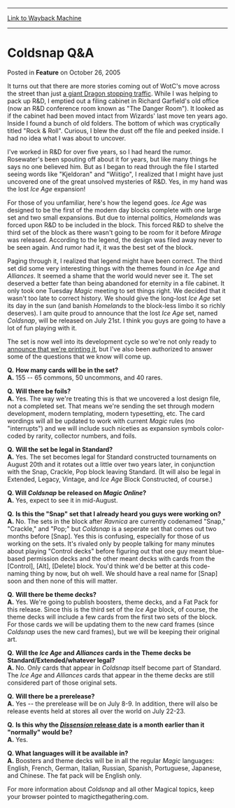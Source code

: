 
---
[Link to Wayback Machine](https://web.archive.org/web/20211119044130/https://magic.wizards.com/en/articles/archive/feature/coldsnap-qa-2005-10-26)

[_metadata_:wayback_url]:- "https://magic.wizards.com/en/articles/archive/feature/coldsnap-qa-2005-10-26"
[_metadata_:wayback_raw_url]:- "https://web.archive.org/web/20211119044130id_/https://magic.wizards.com/en/articles/archive/feature/coldsnap-qa-2005-10-26"
[_metadata_:wayback_capture_timestamp]:- "2021-11-19 04:41:30+00:00"
[_metadata_:description]:- "It turns out that there are more stories coming out of WotC's move across the street than just a giant Dragon stopping traffic. While I was helping to pack up R&D, I emptied out a filing cabinet in Richard Garfield's old office (now an R&D conference room known as `The Danger Room`). It looked as if the cabinet had been moved intact from Wizards' last move ten years ago."
[_metadata_:generator]:- "Drupal 7 (http://drupal.org)"
[_metadata_:publish_date]:- "2005-10-26"
---


Coldsnap Q&A
============



 Posted in **Feature**
 on October 26, 2005 










It turns out that there are more stories coming out of WotC's move across the street than just [a giant Dragon stopping traffic](http://archive.wizards.com/Magic/Magazine/Article.aspx?x=mtgcom/arcana/928). While I was helping to pack up R&D, I emptied out a filing cabinet in Richard Garfield's old office (now an R&D conference room known as "The Danger Room"). It looked as if the cabinet had been moved intact from Wizards' last move ten years ago. Inside I found a bunch of old folders. The bottom of which was cryptically titled "Rock & Roll". Curious, I blew the dust off the file and peeked inside. I had no idea what I was about to uncover.


I've worked in R&D for over five years, so I had heard the rumor. Rosewater's been spouting off about it for years, but like many things he says no one believed him. But as I began to read through the file I started seeing words like "Kjeldoran" and "Wiitigo", I realized that I might have just uncovered one of the great unsolved mysteries of R&D. Yes, in my hand was the lost *Ice Age* expansion!


For those of you unfamiliar, here's how the legend goes. *Ice Age* was designed to be the first of the modern day blocks complete with one large set and two small expansions. But due to internal politics, *Homelands* was forced upon R&D to be included in the block. This forced R&D to shelve the third set of the block as there wasn't going to be room for it before *Mirage* was released. According to the legend, the design was filed away never to be seen again. And rumor had it, it was the best set of the block.


Paging through it, I realized that legend might have been correct. The third set did some very interesting things with the themes found in *Ice Age* and *Alliances*. It seemed a shame that the world would never see it. The set deserved a better fate than being abandoned for eternity in a file cabinet. It only took one Tuesday *Magic* meeting to set things right. We decided that it wasn't too late to correct history. We should give the long-lost *Ice Age*  set its day in the sun (and banish *Homelands* to the block-less limbo it so richly deserves). I am quite proud to announce that the lost *Ice Age* set, named *Coldsnap*, will be released on July 21st. I think you guys are going to have a lot of fun playing with it.


The set is now well into its development cycle so we're not only ready to [announce that we're printing it](http://archive.wizards.com/Magic/Magazine/Article.aspx?x=mtgcom/arcana/933), but I've also been authorized to answer some of the questions that we know will come up.


**Q.**  **How many cards will be in the set?**  
**A.** 155 -- 65 commons, 50 uncommons, and 40 rares.


**Q.**  **Will there be foils?**  
**A.** Yes. The way we're treating this is that we uncovered a lost design file, not a completed set. That means we're sending the set through modern development, modern templating, modern typesetting, etc. The card wordings will all be updated to work with current *Magic* rules (no "interrupts") and we will include such niceties as expansion symbols color-coded by rarity, collector numbers, and foils.


**Q.**  **Will the set be legal in Standard?**  
**A.** Yes. The set becomes legal for Standard constructed tournaments on August 20th and it rotates out a little over two years later, in conjunction with the Snap, Crackle, Pop block leaving Standard. (It will also be legal in Extended, Legacy, Vintage, and *Ice Age* Block Constructed, of course.)


**Q. Will *Coldsnap* be released on *Magic Online*?**  
**A.** Yes, expect to see it in mid-August.


**Q.**  **Is this the "Snap" set that I already heard you guys were working on?**  
**A.** No. The sets in the block after *Ravnica* are currently codenamed "Snap," "Crackle," and "Pop;" but *Coldsnap* is a seperate set that comes out two months before [Snap]. Yes this is confusing, especially for those of us working on the sets. It's rivaled only by people talking for many minutes about playing "Control decks" before figuring out that one guy meant blue-based permission decks and the other meant decks with cards from the [Control], [Alt], [Delete] block. You'd think we'd be better at this code-naming thing by now, but oh well. We should have a real name for [Snap] soon and then none of this will matter.


**Q.**  **Will there be theme decks?**  
**A.** Yes. We're going to publish boosters, theme decks, and a Fat Pack for this release. Since this is the third set of the *Ice Age* block, of course, the theme decks will include a few cards from the first two sets of the block. For those cards we will be updating them to the new card frames (since *Coldsnap* uses the new card frames), but we will be keeping their original art.


**Q.**  **Will the *Ice Age* and *Alliances* cards in the Theme decks be Standard/Extended/whatever legal?**  
**A.** No. Only cards that appear in *Coldsnap* itself become part of Standard. The *Ice Age* and *Alliances* cards that appear in the theme decks are still considered part of those original sets.


**Q.**  **Will there be a prerelease?**  
**A.** Yes -- the prerelease will be on July 8-9. In addition, there will also be release events held at stores all over the world on July 22-23.


**Q.**  **Is this why the [*Dissension* release date](http://archive.wizards.com/Magic/Magazine/Article.aspx?x=mtgcom/arcana/934) is a month earlier than it "normally" would be?**  
**A.** Yes.


**Q. What languages will it be available in?**  
**A.** Boosters and theme decks will be in all the regular *Magic* languages: English, French, German, Italian, Russian, Spanish, Portuguese, Japanese, and Chinese. The fat pack will be English only.


For more information about *Coldsnap* and all other Magical topics, keep your browser pointed to magicthegathering.com.







